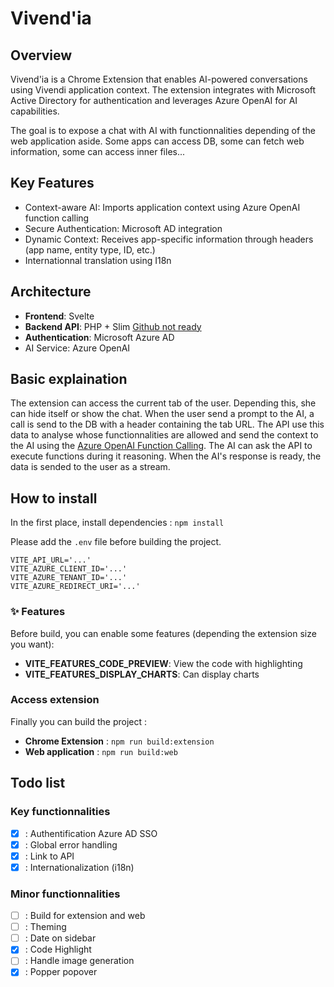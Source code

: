 # Vivend'ia
## Overview
Vivend'ia is a Chrome Extension that enables AI-powered conversations using Vivendi application context. The extension integrates with Microsoft Active Directory for authentication and leverages Azure OpenAI for AI capabilities.

The goal is to expose a chat with AI with functionnalities depending of the web application aside. Some apps can access DB, some can fetch web information, some can access inner files...

## Key Features
- Context-aware AI: Imports application context using Azure OpenAI function calling
- Secure Authentication: Microsoft AD integration
- Dynamic Context: Receives app-specific information through headers (app name, entity type, ID, etc.)
- Internationnal translation using I18n

## Architecture
- **Frontend**: Svelte
- **Backend API**: PHP + Slim [Github not ready](https://example.com)
- **Authentication**: Microsoft Azure AD
- AI Service: Azure OpenAI

## Basic explaination
The extension can access the current tab of the user. Depending this, she can hide itself or show the chat.
When the user send a prompt to the AI, a call is send to the DB with a header containing the tab URL. The API use this data to analyse whose functionnalities are allowed and send the context to the AI using the [Azure OpenAI Function Calling](https://learn.microsoft.com/en-us/azure/ai-foundry/openai/how-to/responses#function-calling). The AI can ask the API to execute functions during it reasoning. When the AI's response is ready, the data is sended to the user as a stream. 

## How to install

In the first place, install dependencies :
`npm install`

Please add the `.env` file before building the project.
```env
VITE_API_URL='...'
VITE_AZURE_CLIENT_ID='...'
VITE_AZURE_TENANT_ID='...'
VITE_AZURE_REDIRECT_URI='...'
```

### ✨ Features
Before build, you can enable some features (depending the extension size you want):
- **VITE_FEATURES_CODE_PREVIEW**: View the code with highlighting
- **VITE_FEATURES_DISPLAY_CHARTS**: Can display charts

### Access extension
Finally you can build the project :
- **Chrome Extension** : `npm run build:extension`
- **Web application** : `npm run build:web` 


## Todo list

### Key functionnalities
- [X] : Authentification Azure AD SSO
- [X] : Global error handling
- [X] : Link to API
- [X] : Internationalization (i18n)

### Minor functionnalities
- [ ] : Build for extension and web
- [ ] : Theming
- [ ] : Date on sidebar
- [X] : Code Highlight
- [ ] : Handle image generation
- [X] : Popper popover 